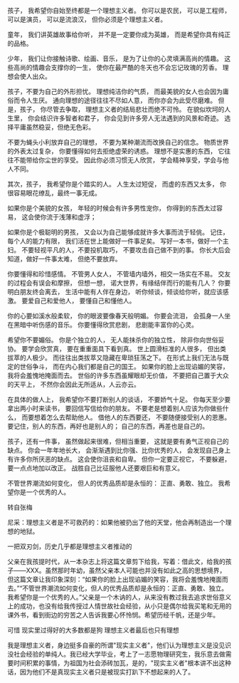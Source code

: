 孩子，
我希望你自始至终都是一个理想主义者。
你可以是农民，
可以是工程师，
可以是演员，
可以是流浪汉，
但你必须是个理想主义者。

童年，
我们讲英雄故事给你听，
并不是一定要你成为英雄，
而是希望你具有纯正的品格。

少年，
我们让你接触诗歌、绘画、音乐，
是为了让你的心灵填满高尚的情趣。
这些高尚的情趣会支撑你的一生，
使你在最严酷的冬天也不会忘记玫瑰的芳香。
理想会使人出众。

孩子，不要为自己的外形担忧。
理想纯洁你的气质，
而最美貌的女人也会因为庸俗而令人生厌。
通向理想的途径往往不尽如人意，
而你亦会为此受尽磨难。
但是，孩子，
你尽管去争取，
理想主义者的结局悲壮而绝不可怜。
在貌似坎坷的人生里，
你会结识许多智者和君子，
你会见到许多旁人无法遇到的风景和奇迹。
选择平庸虽然稳妥，但绝无色彩。

不要为蝇头小利放弃自己的理想，
不要为某种潮流而改换自己的信念。
物质世界的外表太过复杂，
你要懂得如何去拒绝虚荣的诱惑。
理想不是实惠的东西，
它往往不能带给你尘世的享受。
因此你必须习惯无人欣赏，
学会精神享受，学会与他人不同。

其次，孩子，
我希望你是个踏实的人。
人生太过短促，
而虚的东西又太多，
你很容易眼花缭乱，最终一事无成。

如果你是个美貌的女孩，
年轻的时候会有许多男性宠你，
你得到的东西太过容易，
这会使你流于浅薄和虚浮；

如果你是个极聪明的男孩，
又会以为自己能够成就许多大事而流于轻佻。
记住，每个人的能力有限，
我们活在世上能做好一件事足矣。
写好一本书，做好一个主妇。
不要轻视平凡的人，不要投机取巧，
不要攻击自己做不到的事。
你长大后会知道，做好一件事太难，
但绝不要放弃。

你要懂得和珍惜感情。
不管男人女人，
不管墙内墙外，相交一场实在不易。
交友的过程会有误会和摩擦，
但想一想，
诺大世界，有缘结伴而行的能有几人？
你要明白朋友终会离去，
生活中能有人伴在身边，
听你倾谈，倾谈给你听，就应该感激。
要爱自己和爱他人，
要懂自己和懂他人。

你的心要如溪水般柔软，
你的眼波要像春天般明媚。
你要会流泪，
会孤身一人坐在黑暗中听伤感的音乐。
你要懂得欣赏悲剧，
悲剧能丰富你的心灵。

希望你不要媚俗。
你是个独立的人，
无人能抹杀你的独立性，
除非你向世俗妥协。
要学会欣赏真，
要在重重面具下看到真。
世上圆滑标准的人很多，
但出类拔萃的人极少。
而往往出类拔萃又隐藏在卑琐狂荡之下。
在形式上我们无法与既定的世俗争斗，
而在内心我们都是自己的国王。
如果你的脸上出现谄媚的笑容，
我将会羞愧地掩面而去。
世俗的许多东西虽耀眼却无价值，
不要把自己置于大众的天平上，
不然你会因此无所适从，人云亦云。

在具体的做人上，
我希望你不要打断别人的谈话，
不要娇气十足。
你每天至少要拿出两小时来读书，
要回信写信给你的朋友。
不要老是想着别人应该为你做些什么，
而要想着怎么去帮助他人。
借他人的东西要还，
不要随便接受别人的恩惠。
要记住，别人的东西，再好也是别人的；
自己的东西，再差也是自己的。

孩子，还有一件事，
虽然做起来很难，但相当重要，
这就是要有勇气正视自己的缺点。
你会一年年地长大，
会渐渐遇到比你强、比你优秀的人，
会发现自己身上有许多你所厌恶的缺点。
这会使你沮丧和自卑。
但你一定要正视它，
不要躲避，要一点点地加以改正。
战胜自己比征服他人还要艰巨和有意义。

不管世界潮流如何变化，
但人的优秀品质却是永恒的：
正直、勇敢、独立。
我希望你是一个优秀的人。



转自张梅



尼采：理想主义者是不可救药的：如果他被扔出了他的天堂，他会再制造出一个理想的地狱。

一把双刃剑，历史几乎都是理想主义者推动的

父亲在我孩提时代，从一本杂志上将这篇文章剪下给我，写着：借此文，给我的孩子——XXX。虽然那时年幼，虽然父亲本人可能也并没有如此之高的思想境界，但这篇文章让我印象深刻：“如果你的脸上出现谄媚的笑容，我将会羞愧地掩面而去。”“不管世界潮流如何变化，但人的优秀品质却是永恒的：正直、勇敢、独立。我希望你是一个优秀的人。”父亲是一个木讷的人，从来没有教过我去追求世俗意义上的成功，也没有给我传授过人情世故社会经验，从小只是偶尔给我买笔和无用的课外书，看到街边的穷苦之人告诉我要心怀怜悯。希望历经千帆，还是少年。

可惜 现实里过得好的大多数都是狗 理想主义者最后也只有理想

我是理想主义者，身边挺多自豪的所谓"现实主义者"，他们认为理想主义是没见识没社会经验的单纯人。我已经大学毕业，考上了一志愿物理研究生，我乐意去做需要时间积累的事情，为祖国为社会添砖加瓦，是的，"现实主义者"根本讲不出这种话，因为他们不是真现实主义者只是被现实打趴下不想起来的人了。








